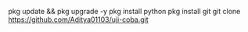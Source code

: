 pkg update && pkg upgrade -y
pkg install python
pkg install git
git clone https://github.com/Aditya01103/uji-coba.git
